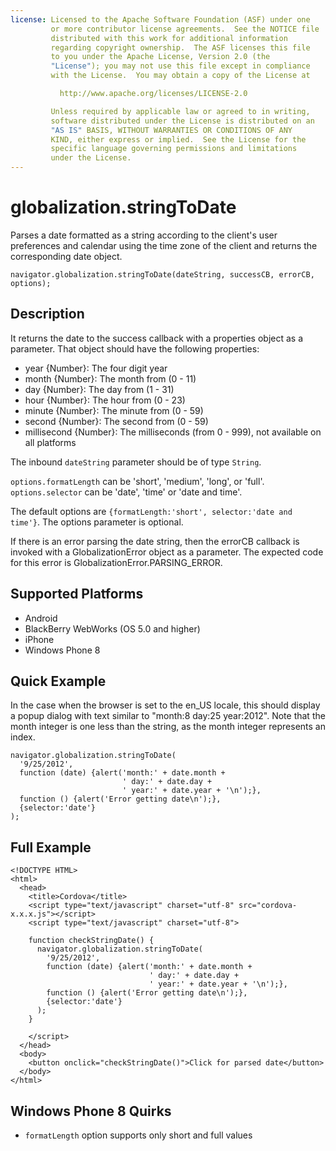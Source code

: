 ```yaml
---
license: Licensed to the Apache Software Foundation (ASF) under one
         or more contributor license agreements.  See the NOTICE file
         distributed with this work for additional information
         regarding copyright ownership.  The ASF licenses this file
         to you under the Apache License, Version 2.0 (the
         "License"); you may not use this file except in compliance
         with the License.  You may obtain a copy of the License at

           http://www.apache.org/licenses/LICENSE-2.0

         Unless required by applicable law or agreed to in writing,
         software distributed under the License is distributed on an
         "AS IS" BASIS, WITHOUT WARRANTIES OR CONDITIONS OF ANY
         KIND, either express or implied.  See the License for the
         specific language governing permissions and limitations
         under the License.
---
```


globalization.stringToDate
===========

Parses a date formatted as a string according to the client's user
preferences and calendar using the time zone of the client and returns
the corresponding date object.

    navigator.globalization.stringToDate(dateString, successCB, errorCB, options);
    
Description
-----------

It returns the date to the success callback with a properties object as a parameter. That object should have the following properties:

- year {Number}: The four digit year
- month {Number}: The month from (0 - 11)
- day {Number}: The day from (1 - 31)
- hour {Number}: The hour from (0 - 23)
- minute {Number}: The minute from (0 - 59)
- second {Number}: The second from (0 - 59)
- millisecond {Number}: The milliseconds (from 0 - 999), not available on all platforms

The inbound `dateString` parameter should be of type `String`.

`options.formatLength` can be 'short', 'medium', 'long', or 'full'.
`options.selector` can be 'date', 'time' or 'date and time'.

The default options are `{formatLength:'short', selector:'date and time'}`.
The options parameter is optional.

If there is an error parsing the date string, then the errorCB callback is invoked with a GlobalizationError object as a parameter. The expected code for this error is GlobalizationError.PARSING\_ERROR.


Supported Platforms
-------------------

- Android
- BlackBerry WebWorks (OS 5.0 and higher)
- iPhone
- Windows Phone 8

Quick Example
-------------

In the case when the browser is set to the en\_US locale, this should display a popup dialog with text similar to "month:8 day:25 year:2012". Note that the month integer is one less than the string, as the month integer represents an index.

    navigator.globalization.stringToDate(
      '9/25/2012',
      function (date) {alert('month:' + date.month +
                             ' day:' + date.day + 
                             ' year:' + date.year + '\n');},
      function () {alert('Error getting date\n');},
      {selector:'date'}
    );


Full Example
------------

    <!DOCTYPE HTML>
    <html>
      <head>
        <title>Cordova</title>
        <script type="text/javascript" charset="utf-8" src="cordova-x.x.x.js"></script>
        <script type="text/javascript" charset="utf-8">
                  
        function checkStringDate() {
          navigator.globalization.stringToDate(
            '9/25/2012',
            function (date) {alert('month:' + date.month +
                                   ' day:' + date.day + 
                                   ' year:' + date.year + '\n');},
            function () {alert('Error getting date\n');},
            {selector:'date'}
          );
        }

        </script>
      </head>
      <body>
        <button onclick="checkStringDate()">Click for parsed date</button>
      </body>
    </html>

Windows Phone 8 Quirks
------------------

- `formatLength` option supports only short and full values
